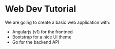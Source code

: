 # Web Dev Tutorial

We are going to create a basic web application with:

- Angularjs (v1) for the frontned
- Bootstrap for a nice UI theme
- Go for the backend API
